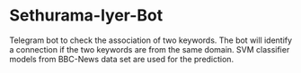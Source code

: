 # Sethurama-Iyer-Bot
Telegram bot to check the association of two keywords. The bot will identify a connection if the two keywords are from the same domain.
SVM classifier models from BBC-News data set are used for the prediction. 